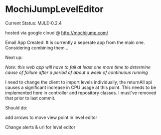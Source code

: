 # MochiJumpLevelEditor

Current Status: MJLE-0.2.4

hosted via google cloud @ http://mochijump.com/

Email App Created. It is currently a seperate app from the main one. Considering combining them...

Next up:

*Note: this web app will have to fail at least one more time to determine cause of failure after a period of about a week of continuous running*

I need to change the client to import levels individually, the returnAll api causes a significant increase in CPU usage at this point. This needs to be implemented here in controller and repository classes. I must've removed that prior to last commit.

Should do:

add arrows to move view point in level editor

Change alerts & url for level editor

